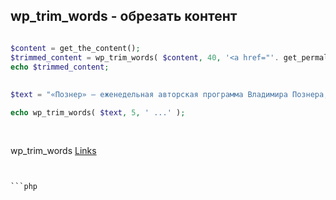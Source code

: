 ## wp_trim_words - обрезать контент 

<!--![](../../img/)-->


```php

$content = get_the_content();
$trimmed_content = wp_trim_words( $content, 40, '<a href="'. get_permalink() .'"> ...Read More</a>' );
echo $trimmed_content;
    
    
$text = "«Познер» — еженедельная авторская программа Владимира Познера, которая выходит с ноября 2008 года в ночном эфире Первого канала.";

echo wp_trim_words( $text, 5, ' ...' );
     
      
```

wp_trim_words [Links](https://wp-kama.ru/function/wp_trim_words)


     
      
```


```php



```

<!--vue-and-the-wordpress-rest-api [Links](http://bionicteaching.com/vue-and-the-wordpress-rest-api/)-->
